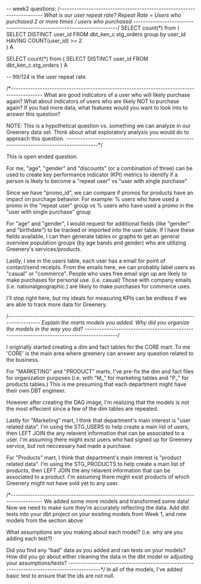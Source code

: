 -- week2 questions:
/*-----------------------------------------------------------------------
What is our user repeat rate?
Repeat Rate = Users who purchased 2 or more times / users who purchased
-----------------------------------------------------------------------*/
SELECT count(*)
from (
SELECT DISTINCT user_id
FROM dbt_ken_c.stg_orders
group by user_id
HAVING COUNT(user_id) >= 2  
) A

SELECT count(*)
from (
SELECT DISTINCT user_id
FROM dbt_ken_c.stg_orders
) A

-- 99/124 is the user repeat rate.


/*-------------------------------------------------------------------------------------------
What are good indicators of a user who will likely purchase again? 
What about indicators of users who are likely NOT to purchase again? 
If you had more data, what features would you want to look into to answer this question?

NOTE: This is a hypothetical question vs. something we can analyze in our Greenery data set.
Think about what exploratory analysis you would do to approach this question.
-------------------------------------------------------------------------------------------*/

This is open ended question. 

For me, "age", "gender" and "discounts" (or a combination of three) can be used to create key performance indicator (KPI) metrics
to identify if a person is likely to become a "repeat user" vs "user with single purchase"

Since we have "promo_id", we can compare if promos for products have an impact on purchage behavior. For example:
    % users who have used a promo in the "repeat user" group 
    vs 
    % users who have used a promo in the "user with single purchase" group

For "age" and "gender", I would request for additional fields (like "gender" and "birthdate") to be 
tracked or imported into the user table. If I have these fields available, I can then generate tables or graphs to 
get an general overview population groups (by age bands and gender) who are utilizing Greenery's services/products.

Lastly, I see in the users table, each user has a email for point of contact/send receipts. From the emails here, 
we can probably label users as "casual" or "commerce".  People who uses free email sign up are likely to make purchases 
for personal use. (i.e. casual)  Those with company emails (i.e. nationalgeographic.) are likely to make purchases 
for commerce uses.

I'll stop right here, but my ideals for measuring KPIs can be endless if we are able to track more data for Greenery.


/*-------------------------------------------------------------------------------------------
Explain the marts models you added. Why did you organize the models in the way you did?
-------------------------------------------------------------------------------------------*/

I originally started creating a dim and fact tables for the CORE mart.  To me 'CORE' is the main area where greenery can answer any question related to the business. 

For "MARKETING" and "PRODUCT" marts, I've pre-fix the dim and fact files for organization purposes (i.e. with "M_" for marketing tables and "P_" for products tables.) This is me presuming that each department might have their own DBT engineer. 

However after creating the DAG image, I'm realizing that the models is not the most effecient since a few of the dim tables are repeated.

Lastly for "Marketing" mart, I think that department's main interest is "user related data". I'm using the STG_USERS to help create a main list of users, then LEFT JOIN the any relavent information that can be associated to a user. I'm assuming there might exist users who had signed up for Greenery service, but not neccessary had made a purchase. 

For "Products" mart, I think that department's main interest is "product related data".  I'm using the STG_PRODUCTS to help create a main list of products, then LEFT JOIN the any relavent information that can be associated to a product. I'm assuming there might exist products of which Greenery might not have sold yet to any user. 

/*-------------------------------------------------------------------------------------------
We added some more models and transformed some data! Now we need to make sure they’re accurately reflecting the data. Add dbt tests into your dbt project on your existing models from Week 1, and new models from the section above

What assumptions are you making about each model? (i.e. why are you adding each test?)

Did you find any “bad” data as you added and ran tests on your models? How did you go about either cleaning the data in the dbt model or adjusting your assumptions/tests?
-------------------------------------------------------------------------------------------*/
In all of the models, I've added basic test to ensure that the ids are not null.
